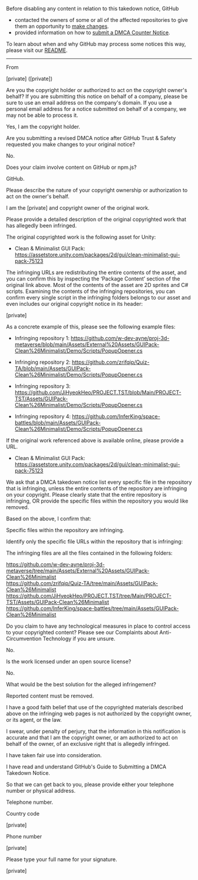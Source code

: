 Before disabling any content in relation to this takedown notice, GitHub
- contacted the owners of some or all of the affected repositories to give them an opportunity to [make changes](https://docs.github.com/en/github/site-policy/dmca-takedown-policy#a-how-does-this-actually-work).
- provided information on how to [submit a DMCA Counter Notice](https://docs.github.com/en/articles/guide-to-submitting-a-dmca-counter-notice).

To learn about when and why GitHub may process some notices this way, please visit our [README](https://github.com/github/dmca/blob/master/README.md#anatomy-of-a-takedown-notice).

---

From

[private] ([private])

Are you the copyright holder or authorized to act on the copyright owner's behalf? If you are submitting this notice on behalf of a company, please be sure to use an email address on the company's domain. If you use a personal email address for a notice submitted on behalf of a company, we may not be able to process it.

Yes, I am the copyright holder.

Are you submitting a revised DMCA notice after GitHub Trust & Safety requested you make changes to your original notice?

No.

Does your claim involve content on GitHub or npm.js?

GitHub.

Please describe the nature of your copyright ownership or authorization to act on the owner's behalf.

I am the [private] and copyright owner of the original work.

Please provide a detailed description of the original copyrighted work that has allegedly been infringed.

The original copyrighted work is the following asset for Unity:

- Clean & Minimalist GUI Pack: https://assetstore.unity.com/packages/2d/gui/clean-minimalist-gui-pack-75123

The infringing URLs are redistributing the entire contents of the asset, and you can confirm this by inspecting the ‘Package Content’ section of the original link above. Most of the contents of the asset are 2D sprites and C# scripts. Examining the contents of the infringing repositories, you can confirm every single script in the infringing folders belongs to our asset and even includes our original copyright notice in its header:

[private]

As a concrete example of this, please see the following example files:

- Infringing repository 1: https://github.com/w-dev-ayne/proj-3d-metaverse/blob/main/Assets/External%20Assets/GUIPack-Clean%26Minimalist/Demo/Scripts/PopupOpener.cs

- Infringing repository 2: https://github.com/zrifqip/Quiz-TA/blob/main/Assets/GUIPack-Clean%26Minimalist/Demo/Scripts/PopupOpener.cs

- Infringing repository 3: https://github.com/JiHyeokHeo/PROJECT.TST/blob/Main/PROJECT-TST/Assets/GUIPack-Clean%26Minimalist/Demo/Scripts/PopupOpener.cs

- Infringing repository 4: https://github.com/InferKing/space-battles/blob/main/Assets/GUIPack-Clean%26Minimalist/Demo/Scripts/PopupOpener.cs

If the original work referenced above is available online, please provide a URL.

- Clean & Minimalist GUI Pack: https://assetstore.unity.com/packages/2d/gui/clean-minimalist-gui-pack-75123

We ask that a DMCA takedown notice list every specific file in the repository that is infringing, unless the entire contents of the repository are infringing on your copyright. Please clearly state that the entire repository is infringing, OR provide the specific files within the repository you would like removed.

Based on the above, I confirm that:

Specific files within the repository are infringing.

Identify only the specific file URLs within the repository that is infringing:

The infringing files are all the files contained in the following folders:

https://github.com/w-dev-ayne/proj-3d-metaverse/tree/main/Assets/External%20Assets/GUIPack-Clean%26Minimalist  
https://github.com/zrifqip/Quiz-TA/tree/main/Assets/GUIPack-Clean%26Minimalist  
https://github.com/JiHyeokHeo/PROJECT.TST/tree/Main/PROJECT-TST/Assets/GUIPack-Clean%26Minimalist  
https://github.com/InferKing/space-battles/tree/main/Assets/GUIPack-Clean%26Minimalist  

Do you claim to have any technological measures in place to control access to your copyrighted content? Please see our Complaints about Anti-Circumvention Technology if you are unsure.

No.

Is the work licensed under an open source license?

No.

What would be the best solution for the alleged infringement?

Reported content must be removed.

I have a good faith belief that use of the copyrighted materials described above on the infringing web pages is not authorized by the copyright owner, or its agent, or the law.

I swear, under penalty of perjury, that the information in this notification is accurate and that I am the copyright owner, or am authorized to act on behalf of the owner, of an exclusive right that is allegedly infringed.

I have taken fair use into consideration.

I have read and understand GitHub's Guide to Submitting a DMCA Takedown Notice.

So that we can get back to you, please provide either your telephone number or physical address.

Telephone number.

Country code

[private]

Phone number

[private]

Please type your full name for your signature.

[private]
